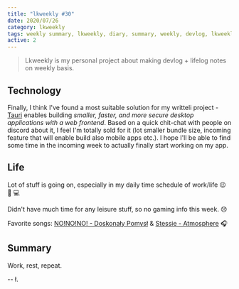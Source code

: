```yaml
---
title: "lkweekly #30"
date: 2020/07/26
category: lkweekly
tags: weekly summary, lkweekly, diary, summary, weekly, devlog, lkweekly2020
active: 2
---
```


> Lkweekly is my personal project about making devlog + lifelog notes on weekly basis.

## Technology

Finally, I think I've found a most suitable solution for my writteli project - [Tauri](https://tauri.studio/) enables building *smaller, faster, and more secure desktop applications with a web frontend*. Based on a quick chit-chat with people on discord about it, I feel I'm totally sold for it (lot smaller bundle size, incoming feature that will enable build also mobile apps etc.). I hope I'll be able to find some time in the incoming week to actually finally start working on my app.

## Life

Lot of stuff is going on, especially in my daily time schedule of work/life 😉 🏢 💻

Didn't have much time for any leisure stuff, so no gaming info this week. 😞

Favorite songs: [NO!NO!NO! - Doskonały Pomysł](https://open.spotify.com/track/0bOnu6ndj564GHTFStfQze?si=KqF-KwgWRqS0xPRZg2mvjA) & [Stessie - Atmosphere](https://open.spotify.com/track/7q6XxSUzCu5Un9YP2ZGKsa?si=VnDVfNYoSeabtuLg68JEOw) 🎧

## Summary

Work, rest, repeat.

-- ł.
